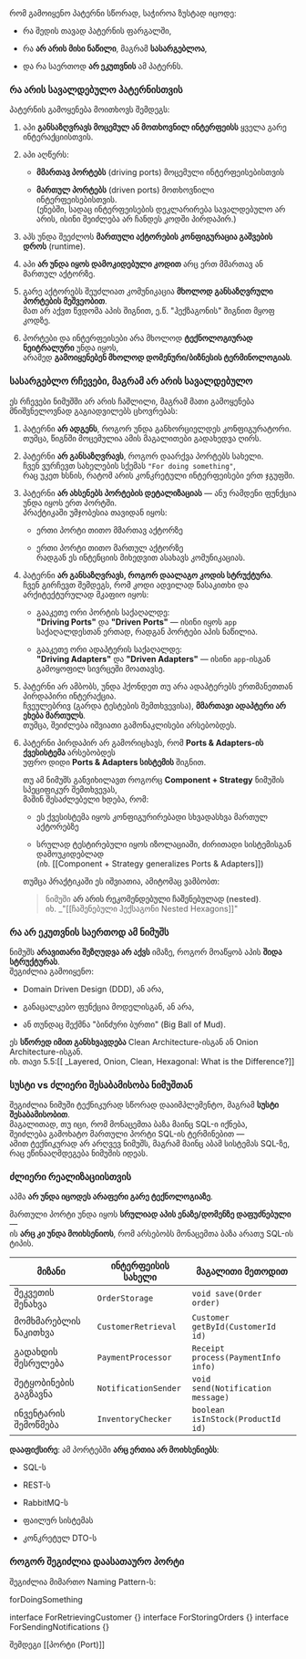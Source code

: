 

რომ გამოიყენო პატერნი სწორად, საჭიროა ზუსტად იცოდე:

- რა შედის თავად პატერნის ფარგალში,
    
- რა **არ არის მისი ნაწილი**, მაგრამ **სასარგებლოა**,
    
- და რა საერთოდ **არ ეკუთვნის** ამ პატერნს.



### რა არის **სავალდებულო** პატერნისთვის

პატერნის გამოყენება მოითხოვს შემდეგს:

1. აპი **განსაზღვრავს მოცემულ ან მოთხოვნილ ინტერფეისს** ყველა გარე ინტერაქციისთვის.
    
2. აპი აღწერს:
    
    - **მმართავ პორტებს** (driving ports) მოცემული ინტერფეისებისთვის
        
    - **მართულ პორტებს** (driven ports) მოთხოვნილი ინტერფეისებისთვის.  
        (ენებში, სადაც ინტერფეისების დეკლარირება სავალდებულო არ არის, ისინი შეიძლება არ ჩანდეს კოდში პირდაპირ.)
        
3. აპს უნდა შეეძლოს **მართული აქტორების კონფიგურაცია გაშვების დროს** (runtime).
    
4. აპი **არ უნდა იყოს დამოკიდებული კოდით** არც ერთ მმართავ ან მართულ აქტორზე.
    
5. გარე აქტორებს შეუძლიათ კომუნიკაცია **მხოლოდ განსაზღვრული პორტების მეშვეობით**.  
    მათ არ აქვთ წვდომა აპის შიგნით, ე.წ. "ჰექზაგონის" შიგნით მყოფ კოდზე.
    
6. პორტები და ინტერფეისები არა მხოლოდ **ტექნოლოგიურად ნეიტრალური** უნდა იყოს,  
    არამედ **გამოიყენებენ მხოლოდ დომენური/ბიზნესის ტერმინოლოგიას**.



### სასარგებლო რჩევები, მაგრამ **არ არის სავალდებულო**

ეს რჩევები ნიმუშში არ არის ჩაშლილი, მაგრამ მათი გამოყენება მნიშვნელოვნად გაგიადვილებს ცხოვრებას:

1. პატერნი **არ ადგენს**, როგორ უნდა განხორციელდეს კონფიგურატორი.  
    თუმცა, წიგნში მოცემულია ამის მაგალითები  გადახედვა ღირს.
    
2. პატერნი **არ განსაზღვრავს**, როგორ დაარქვა პორტებს სახელი.  
    ჩვენ ვურჩევთ სახელების სქემას `"For doing something"`,  
    რაც უკეთ ხსნის, რატომ არის კონკრეტული ინტერფეისები ერთ ჯგუფში.
    
3. პატერნი **არ ახსენებს პორტების დეტალიზაციას** — ანუ რამდენი ფუნქცია უნდა იყოს ერთ პორტში.  
    პრაქტიკაში უმჯობესია თავიდან იყოს:
    
    - ერთი პორტი თითო მმართავ აქტორზე
        
    - ერთი პორტი თითო მართულ აქტორზე  
        რადგან ეს ინტენციის მიხედვით ასახავს კომუნიკაციას.
        
4. პატერნი **არ განსაზღვრავს, როგორ დაალაგო კოდის სტრუქტურა**.  
    ჩვენ გირჩევთ შემდეგს, რომ კოდი ადვილად წასაკითხი და არქიტექტურულად მკაფიო იყოს:
    
    - გააკეთე ორი პორტის საქაღალდე:  
        **"Driving Ports"** და **"Driven Ports"** — ისინი იყოს `app` საქაღალდესთან ერთად, რადგან პორტები აპის ნაწილია.
        
    - გააკეთე ორი ადაპტერის საქაღალდე:  
        **"Driving Adapters"** და **"Driven Adapters"** — ისინი `app`-ისგან გამოყოფილ სივრცეში მოათავსე.
        
5. პატერნი არ ამბობს, უნდა ჰქონდეთ თუ არა ადაპტერებს ერთმანეთთან პირდაპირი ინტერაქცია.  
    ჩვეულებრივ (გარდა ტესტების შემთხვევისა), **მმართავი ადაპტერი არ ეხება მართულს**.  
    თუმცა, შეიძლება იშვიათი გამონაკლისები არსებობდეს.
    
6. პატერნი პირდაპირ არ გამორიცხავს, რომ **Ports & Adapters-ის ქვესისტემა** არსებობდეს  
    უფრო დიდი **Ports & Adapters სისტემის** შიგნით.
    
    თუ ამ ნიმუშს განვიხილავთ როგორც **Component + Strategy** ნიმუშის სპეციფიკურ შემთხვევას,  
    მაშინ შესაძლებელი ხდება, რომ:
    
    - ეს ქვესისტემა იყოს კონფიგურირებადი სხვადასხვა მართულ აქტორებზე
        
    - სრულად ტესტირებული იყოს იზოლაციაში, ძირითადი სისტემისგან დამოუკიდებლად  
        (იხ. [[Component + Strategy generalizes Ports & Adapters]])
        
    
    თუმცა პრაქტიკაში ეს იშვიათია, ამიტომაც ვამბობთ:
    
    > ნიმუში **არ არის რეკომენდებული ჩაშენებულად (nested)**.  
    > იხ. _"[[ჩაშენებული ჰექსაგონი Nested Hexagons]]" 
    


### რა **არ ეკუთვნის საერთოდ** ამ ნიმუშს

ნიმუშს **არავითარი შეზღუდვა არ აქვს** იმაზე, როგორ მოაწყობ აპის **შიდა სტრუქტურას**.  
შეგიძლია გამოიყენო:

- Domain Driven Design (DDD), ან არა,
    
- განაცალკებო ფუნქცია მოდელისგან, ან არა,
    
- ან თუნდაც შექმნა "ბინძური ბურთი" (Big Ball of Mud).
    

ეს **სწორედ იმით განსხვავდება** Clean Architecture-ისგან ან Onion Architecture-ისგან.  
იხ. თავი 5.5:[[ _Layered, Onion, Clean, Hexagonal: What is the Difference?]]



### სუსტი vs ძლიერი შესაბამისობა ნიმუშთან

შეგიძლია ნიმუში ტექნიკურად სწორად დააიმპლემენტო, მაგრამ **სუსტი შესაბამისობით**.  
მაგალითად, თუ იცი, რომ მონაცემთა ბაზა მაინც SQL-ი იქნება,  
შეიძლება გამოხატო მართული პორტი SQL-ის ტერმინებით —  
ამით ტექნიკურად არ არღვევ ნიმუშს, მაგრამ მაინც აბამ სისტემას SQL-ზე,  
რაც ეწინააღმდეგება ნიმუშის იდეას.


### ძლიერი რეალიზაციისთვის

აპმა **არ უნდა იცოდეს არაფერი გარე ტექნოლოგიაზე**.

მართული პორტი უნდა იყოს **სრულიად აპის ენაზე/დომენზე დაფუძნებული** —  
ის **არც კი უნდა მოიხსენიოს**, რომ არსებობს მონაცემთა ბაზა 
არათუ SQL-ის ტიპის.


|მიზანი|ინტერფეისის სახელი|მაგალითი მეთოდით|
|---|---|---|
|შეკვეთის შენახვა|`OrderStorage`|`void save(Order order)`|
|მომხმარებლის წაკითხვა|`CustomerRetrieval`|`Customer getById(CustomerId id)`|
|გადახდის შესრულება|`PaymentProcessor`|`Receipt process(PaymentInfo info)`|
|შეტყობინების გაგზავნა|`NotificationSender`|`void send(Notification message)`|
|ინვენტარის შემოწმება|`InventoryChecker`|`boolean isInStock(ProductId id)`|


**დააფიქსირე**: ამ პორტებში **არც ერთია არ მოიხსენიებს**:

- SQL-ს
    
- REST-ს
    
- RabbitMQ-ს
    
- ფაილურ სისტემას
    
- კონკრეტულ DTO-ს


### როგორ შეგიძლია დაასათაურო პორტი

შეგიძლია მიმართო Naming Pattern-ს:

forDoingSomething

interface ForRetrievingCustomer {}
interface ForStoringOrders {}
interface ForSendingNotifications {}



შემდეგი [[პორტი (Port)]]